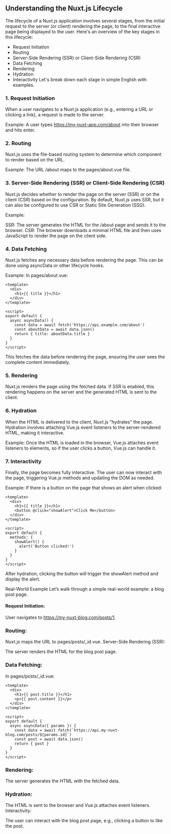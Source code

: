 ## Understanding the Nuxt.js Lifecycle
The lifecycle of a Nuxt.js application involves several stages, from the initial request to the server (or client) rendering the page, to the final interactive page being displayed to the user. Here's an overview of the key stages in this lifecycle:

- Request Initiation
- Routing
- Server-Side Rendering (SSR) or Client-Side Rendering (CSR)
- Data Fetching
- Rendering
- Hydration
- Interactivity
Let's break down each stage in simple English with examples.

### 1. Request Initiation
When a user navigates to a Nuxt.js application (e.g., entering a URL or clicking a link), a request is made to the server.

Example:
A user types https://my-nuxt-app.com/about into their browser and hits enter.

### 2. Routing
Nuxt.js uses the file-based routing system to determine which component to render based on the URL.

Example:
The URL /about maps to the pages/about.vue file.

### 3. Server-Side Rendering (SSR) or Client-Side Rendering (CSR)
Nuxt.js decides whether to render the page on the server (SSR) or on the client (CSR) based on the configuration. By default, Nuxt.js uses SSR, but it can also be configured to use CSR or Static Site Generation (SSG).

Example:

SSR: The server generates the HTML for the /about page and sends it to the browser.
CSR: The browser downloads a minimal HTML file and then uses JavaScript to render the page on the client side.
### 4. Data Fetching
Nuxt.js fetches any necessary data before rendering the page. This can be done using asyncData or other lifecycle hooks.

Example:
In pages/about.vue:
```
<template>
  <div>
    <h1>{{ title }}</h1>
  </div>
</template>

<script>
export default {
  async asyncData() {
    const data = await fetch('https://api.example.com/about')
    const aboutData = await data.json()
    return { title: aboutData.title }
  }
}
</script>
```
This fetches the data before rendering the page, ensuring the user sees the complete content immediately.
### 5. Rendering
Nuxt.js renders the page using the fetched data. If SSR is enabled, this rendering happens on the server and the generated HTML is sent to the client.
### 6. Hydration
When the HTML is delivered to the client, Nuxt.js "hydrates" the page. Hydration involves attaching Vue.js event listeners to the server-rendered HTML, making it interactive.

Example:
Once the HTML is loaded in the browser, Vue.js attaches event listeners to elements, so if the user clicks a button, Vue.js can handle it.

### 7. Interactivity
Finally, the page becomes fully interactive. The user can now interact with the page, triggering Vue.js methods and updating the DOM as needed.

Example:
If there is a button on the page that shows an alert when clicked:
```
<template>
  <div>
    <h1>{{ title }}</h1>
    <button @click="showAlert">Click Me</button>
  </div>
</template>

<script>
export default {
  methods: {
    showAlert() {
      alert('Button clicked!')
    }
  }
}
</script>
```
After hydration, clicking the button will trigger the showAlert method and display the alert.

Real-World Example
Let’s walk through a simple real-world example: a blog post page.

#### Request Initiation:

User navigates to https://my-nuxt-blog.com/posts/1.
### Routing:

Nuxt.js maps the URL to pages/posts/_id.vue.
Server-Side Rendering (SSR):

The server renders the HTML for the blog post page.
### Data Fetching:

In pages/posts/_id.vue:
```
<template>
  <div>
    <h1>{{ post.title }}</h1>
    <p>{{ post.content }}</p>
  </div>
</template>

<script>
export default {
  async asyncData({ params }) {
    const data = await fetch(`https://api.my-nuxt-blog.com/posts/${params.id}`)
    const post = await data.json()
    return { post }
  }
}
</script>
```
### Rendering:

The server generates the HTML with the fetched data.
### Hydration:

The HTML is sent to the browser and Vue.js attaches event listeners.
Interactivity:

The user can interact with the blog post page, e.g., clicking a button to like the post.
